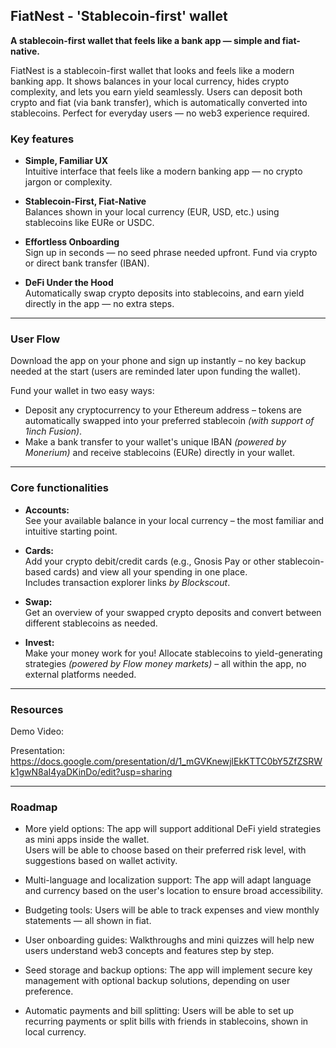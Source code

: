 ## FiatNest - 'Stablecoin-first' wallet

**A stablecoin-first wallet that feels like a bank app — simple and fiat-native.**

FiatNest is a stablecoin-first wallet that looks and feels like a modern banking app.
It shows balances in your local currency, hides crypto complexity, and lets you earn yield seamlessly. Users can deposit both crypto and fiat (via bank transfer), which is automatically converted into stablecoins. Perfect for everyday users — no web3 experience required.


### Key features

-  **Simple, Familiar UX**  
  Intuitive interface that feels like a modern banking app — no crypto jargon or complexity.

- **Stablecoin-First, Fiat-Native**  
  Balances shown in your local currency (EUR, USD, etc.) using stablecoins like EURe or USDC.

- **Effortless Onboarding**  
  Sign up in seconds — no seed phrase needed upfront. Fund via crypto or direct bank transfer (IBAN).

- **DeFi Under the Hood**  
  Automatically swap crypto deposits into stablecoins, and earn yield directly in the app — no extra steps.



----------------------


### User Flow

  Download the app on your phone and sign up instantly – no key backup needed at the start (users are reminded later upon funding the wallet).

  Fund your wallet in two easy ways:
  - Deposit any cryptocurrency to your Ethereum address – tokens are automatically swapped into your preferred stablecoin *(with support of 1inch Fusion)*.
  - Make a bank transfer to your wallet's unique IBAN *(powered by Monerium)* and receive stablecoins (EURe) directly in your wallet.
  
----------------------

### Core functionalities

- **Accounts:**  
  See your available balance in your local currency – the most familiar and intuitive starting point.

- **Cards:**  
  Add your crypto debit/credit cards (e.g., Gnosis Pay or other stablecoin-based cards) and view all your spending in one place.  
  Includes transaction explorer links *by Blockscout*.

- **Swap:**  
  Get an overview of your swapped crypto deposits and convert between different stablecoins as needed.

- **Invest:**  
  Make your money work for you! Allocate stablecoins to yield-generating strategies *(powered by Flow money markets)* – all within the app, no external platforms needed.

----------------------


### Resources
Demo Video:

Presentation: https://docs.google.com/presentation/d/1_mGVKnewjlEkKTTC0bY5ZfZSRWk1gwN8aI4yaDKinDo/edit?usp=sharing

----------------------

### Roadmap

- More yield options: The app will support additional DeFi yield strategies as mini apps inside the wallet.  
  Users will be able to choose based on their preferred risk level, with suggestions based on wallet activity.

- Multi-language and localization support: The app will adapt language and currency based on the user's location to ensure broad accessibility.

- Budgeting tools: Users will be able to track expenses and view monthly statements — all shown in fiat.

- User onboarding guides: Walkthroughs and mini quizzes will help new users understand web3 concepts and features step by step.

- Seed storage and backup options: The app will implement secure key management with optional backup solutions, depending on user preference.

- Automatic payments and bill splitting: Users will be able to set up recurring payments or split bills with friends in stablecoins, shown in local currency.





   